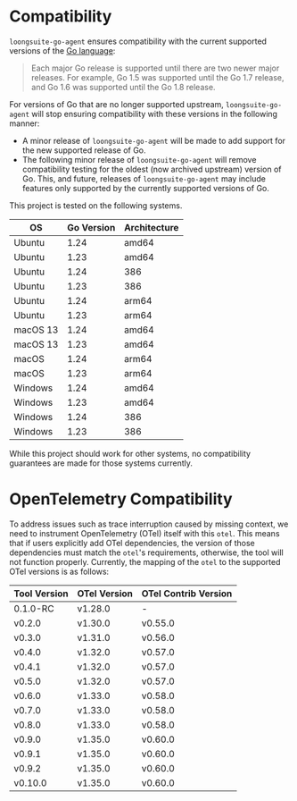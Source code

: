 # Compatibility

`loongsuite-go-agent` ensures compatibility with the current supported
versions of
the [Go language](https://golang.org/doc/devel/release#policy):

> Each major Go release is supported until there are two newer major releases.
> For example, Go 1.5 was supported until the Go 1.7 release, and Go 1.6 was supported until the Go 1.8 release.

For versions of Go that are no longer supported upstream, `loongsuite-go-agent` will
stop ensuring compatibility with these versions in the following manner:

- A minor release of `loongsuite-go-agent` will be made to add support for the new
supported release of Go.
- The following minor release of `loongsuite-go-agent` will remove compatibility
testing for the oldest (now archived upstream) version of Go. This, and
future, releases of `loongsuite-go-agent` may include features only supported by
the currently supported versions of Go.

This project is tested on the following systems.

| OS       | Go Version | Architecture |
|----------|------------|--------------|
| Ubuntu   | 1.24       | amd64        |
| Ubuntu   | 1.23       | amd64        |
| Ubuntu   | 1.24       | 386          |
| Ubuntu   | 1.23       | 386          |
| Ubuntu   | 1.24       | arm64        |
| Ubuntu   | 1.23       | arm64        |
| macOS 13 | 1.24       | amd64        |
| macOS 13 | 1.23       | amd64        |
| macOS    | 1.24       | arm64        |
| macOS    | 1.23       | arm64        |
| Windows  | 1.24       | amd64        |
| Windows  | 1.23       | amd64        |
| Windows  | 1.24       | 386          |
| Windows  | 1.23       | 386          |

While this project should work for other systems, no compatibility guarantees
are made for those systems currently.

# OpenTelemetry Compatibility

To address issues such as trace interruption caused by missing context, we need to instrument OpenTelemetry (OTel)
itself with this `otel`. This means that if users explicitly add OTel dependencies, the version of those
dependencies must match the `otel`'s requirements, otherwise, the tool will not function properly. Currently, the
mapping of the `otel` to the supported OTel versions is as follows:

| Tool Version | OTel Version | OTel Contrib Version |
|--------------|--------------|----------------------|
| 0.1.0-RC     | v1.28.0      | -                    |
| v0.2.0       | v1.30.0      | v0.55.0              |
| v0.3.0       | v1.31.0      | v0.56.0              |
| v0.4.0       | v1.32.0      | v0.57.0              |
| v0.4.1       | v1.32.0      | v0.57.0              |
| v0.5.0       | v1.32.0      | v0.57.0              |
| v0.6.0       | v1.33.0      | v0.58.0              |
| v0.7.0       | v1.33.0      | v0.58.0              |
| v0.8.0       | v1.33.0      | v0.58.0              |
| v0.9.0       | v1.35.0      | v0.60.0              |
| v0.9.1       | v1.35.0      | v0.60.0              |
| v0.9.2       | v1.35.0      | v0.60.0              |
| v0.10.0      | v1.35.0      | v0.60.0              |